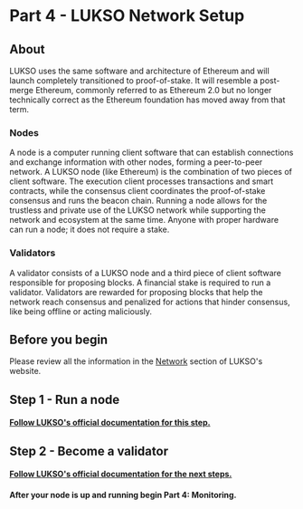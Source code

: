 # Part 4 - LUKSO Network Setup

## About

LUKSO uses the same software and architecture of Ethereum and will launch completely transitioned to proof-of-stake. It will resemble a post-merge Ethereum, commonly referred to as Ethereum 2.0 but no longer technically correct as the Ethereum foundation has moved away from that term.

### Nodes

A node is a computer running client software that can establish connections and exchange information with other nodes, forming a peer-to-peer network. A LUKSO node (like Ethereum) is the combination of two pieces of client software. The execution client processes transactions and smart contracts, while the consensus client coordinates the proof-of-stake consensus and runs the beacon chain. Running a node allows for the trustless and private use of the LUKSO network while supporting the network and ecosystem at the same time. Anyone with proper hardware can run a node; it does not require a stake.

### Validators

A validator consists of a LUKSO node and a third piece of client software responsible for proposing blocks. A financial stake is required to run a validator. Validators are rewarded for proposing blocks that help the network reach consensus and penalized for actions that hinder consensus, like being offline or acting maliciously.

## Before you begin

Please review all the information in the [Network](https://docs.lukso.tech/networks/l16-testnet/) section of LUKSO's website.

## Step 1 - Run a node

#### [Follow LUKSO's official documentation for this step.](https://docs.lukso.tech/networks/l16-testnet/run-node)

## Step 2 - Become a validator

#### [Follow LUKSO's official documentation for the next steps.](https://docs.lukso.tech/networks/l16-testnet/become-validator)

#### After your node is up and running begin Part 4: Monitoring.
